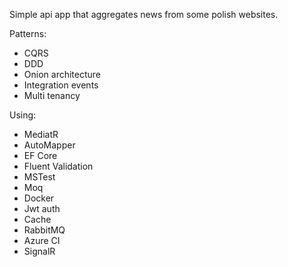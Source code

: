 Simple api app that aggregates news from some polish websites.

Patterns:
- CQRS
- DDD
- Onion architecture
- Integration events
- Multi tenancy

Using:
- MediatR
- AutoMapper
- EF Core
- Fluent Validation
- MSTest
- Moq
- Docker
- Jwt auth
- Cache
- RabbitMQ
- Azure CI
- SignalR